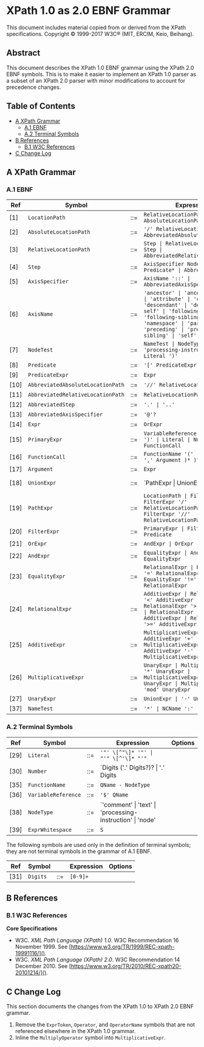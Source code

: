 # XPath 1.0 as 2.0 EBNF Grammar

This document includes material copied from or derived from the XPath
specifications. Copyright © 1999-2017 W3C® (MIT, ERCIM, Keio, Beihang).

## Abstract
This document describes the XPath 1.0 EBNF grammar using the XPath 2.0
EBNF symbols. This is to make it easier to implement an XPath 1.0 parser
as a subset of an XPath 2.0 parser with minor modifications to account
for precedence changes.

## Table of Contents
- [A XPath Grammar](#a-xpath-grammar)
  - [A.1 EBNF](#a1-ebnf)
  - [A.2 Terminal Symbols](#a2-terminal-symbols)
- [B References](#b-references)
  - [B.1 W3C References](#b1-w3c-references)
- [C Change Log](#c-change-log)

## A XPath Grammar

### A.1 EBNF

| Ref     | Symbol                            |     | Expression                          | Options              |
|---------|-----------------------------------|-----|-------------------------------------|----------------------|
| \[1\]   | `LocationPath`                    | ::= | `RelativeLocationPath \| AbsoluteLocationPath` |           |
| \[2\]   | `AbsoluteLocationPath`            | ::= | `'/' RelativeLocationPath? \| AbbreviatedAbsoluteLocationPath` | |
| \[3\]   | `RelativeLocationPath`            | ::= | `Step \| RelativeLocationPath '/' Step \| AbbreviatedRelativeLocationPath` | |
| \[4\]   | `Step`                            | ::= | `AxisSpecifier NodeTest Predicate* \| AbbreviatedStep` |   |
| \[5\]   | `AxisSpecifier`                   | ::= | `AxisName '::' \| AbbreviatedAxisSpecifier` |              |
| \[6\]   | `AxisName`                        | ::= | `'ancestor' \| 'ancestor-or-self' \| 'attribute' \| 'child' \| 'descendant' \| 'descendant-or-self' \| 'following' \| 'following-sibling' \| 'namespace' \| 'parent' \| 'preceding' \| 'preceding-sibling' \| 'self'` | |
| \[7\]   | `NodeTest`                        | ::= | `NameTest \| NodeType '(' ')' \| 'processing-instruction' '(' Literal ')'` | |
| \[8\]   | `Predicate`                       | ::= | `'[' PredicateExpr ']'`             |                      | 
| \[9\]   | `PredicateExpr`                   | ::= | `Expr`                              |                      |
| \[10\]  | `AbbreviatedAbsoluteLocationPath` | ::= | `'//' RelativeLocationPath`         |                      |
| \[11\]  | `AbbreviatedRelativeLocationPath` | ::= | `RelativeLocationPath '//' Step`    |                      |	
| \[12\]  | `AbbreviatedStep`                 | ::= | `'.' \| '..'`                       |                      |
| \[13\]  | `AbbreviatedAxisSpecifier`        | ::= | `'@'?`                              |                      |
| \[14\]  | `Expr`                            | ::= | `OrExpr`                            |                      |
| \[15\]  | `PrimaryExpr`                     | ::= | `VariableReference \| '(' Expr ')' \| Literal \| Number \| FunctionCall` | |
| \[16\]  | `FunctionCall`                    | ::= | `FunctionName '(' ( Argument ( ',' Argument )* )? ')'` |   |
| \[17\]  | `Argument`                        | ::= | `Expr`                              |                      |
| \[18\]  | `UnionExpr`                       | ::= | `PathExpr \| UnionExpr '|' PathExpr` |                     |	
| \[19\]  | `PathExpr`                        | ::= | `LocationPath \| FilterExpr \| FilterExpr '/' RelativeLocationPath \| FilterExpr '//' RelativeLocationPath` | |
| \[20\]  | `FilterExpr`                      | ::= | `PrimaryExpr \| FilterExpr Predicate` |                    |
| \[21\]  | `OrExpr`                          | ::= | `AndExpr \| OrExpr 'or' AndExpr`    |                      |
| \[22\]  | `AndExpr`                         | ::= | `EqualityExpr \| AndExpr 'and' EqualityExpr` |             |
| \[23\]  | `EqualityExpr`                    | ::= | `RelationalExpr \| EqualityExpr '=' RelationalExpr \| EqualityExpr '!=' RelationalExpr` | |
| \[24\]  | `RelationalExpr`                  | ::= | `AdditiveExpr \| RelationalExpr '<' AdditiveExpr \| RelationalExpr '>' AdditiveExpr \| RelationalExpr '<=' AdditiveExpr \| RelationalExpr '>=' AdditiveExpr` | |
| \[25\]  | `AdditiveExpr`                    | ::= | `MultiplicativeExpr \| AdditiveExpr '+' MultiplicativeExpr \| AdditiveExpr '-' MultiplicativeExpr` | |
| \[26\]  | `MultiplicativeExpr`              | ::= | `UnaryExpr \| MultiplicativeExpr '*' UnaryExpr \| MultiplicativeExpr 'div' UnaryExpr \| MultiplicativeExpr 'mod' UnaryExpr` | |
| \[27\]  | `UnaryExpr`                       | ::= | `UnionExpr \| '-' UnaryExpr`        |                      |
| \[37\]  | `NameTest`                        | ::= | `'*' \| NCName ':' '*' \| QName`    |                      |

### A.2 Terminal Symbols

| Ref     | Symbol                            |     | Expression                          | Options              |
|---------|-----------------------------------|-----|-------------------------------------|----------------------|
| \[29\]  | `Literal`                         | ::= | `'"' \[^"\]* '"' \| "'" \[^'\]* "'"` |                     |
| \[30\]  | `Number`                          | ::= | `Digits ('.' Digits?)? \| '.' Digits |                     |
| \[35\]  | `FunctionName`                    | ::= | `QName - NodeType`                  |                      |
| \[36\]  | `VariableReference`               | ::= | `'$' QName`                         |                      |
| \[38\]  | `NodeType`                        | ::= | `'comment' \| 'text' \| 'processing-instruction' \| 'node' | |
| \[39\]  | `ExprWhitespace`                  | ::= | `S`                                 |                      |

The following symbols are used only in the definition of terminal symbols; they
are not terminal symbols in the grammar of A.1 EBNF.

| Ref     | Symbol                            |     | Expression                          | Options              |
|---------|-----------------------------------|-----|-------------------------------------|----------------------|
| \[31\]  | `Digits`                          | ::= | `[0-9]+`                            |                      |

## B References

### B.1 W3C References
__Core Specifications__
*  W3C. *XML Path Language (XPath) 1.0*. W3C Recommendation 16 November 1999.
   See [https://www.w3.org/TR/1999/REC-xpath-19991116/]().
*  W3C. *XML Path Language (XPath) 2.0*. W3C Recommendation 14 December 2010.
   See [https://www.w3.org/TR/2010/REC-xpath20-20101214/]().

## C Change Log
This section documents the changes from the XPath 1.0 to XPath 2.0 EBNF
grammar.

1. Remove the `ExprToken`, `Operator`, and `OperatorName` symbols that are not
   referenced elsewhere in the XPath 1.0 grammar.
1. Inline the `MultiplyOperator` symbol into `MultiplicativeExpr`.
